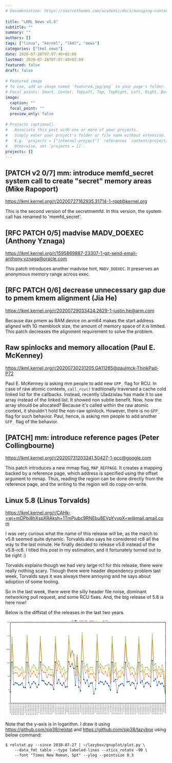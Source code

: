 ```yaml
---
# Documentation: https://sourcethemes.com/academic/docs/managing-content/

title: "LKML News v5.8"
subtitle: ""
summary: ""
authors: []
tags: ["linux", "kernel", "lkml", "news"]
categories: ["lkml news"]
date: 2020-07-28T07:07:40+02:00
lastmod: 2020-07-28T07:07:40+02:00
featured: false
draft: false

# Featured image
# To use, add an image named `featured.jpg/png` to your page's folder.
# Focal points: Smart, Center, TopLeft, Top, TopRight, Left, Right, BottomLeft, Bottom, BottomRight.
image:
  caption: ""
  focal_point: ""
  preview_only: false

# Projects (optional).
#   Associate this post with one or more of your projects.
#   Simply enter your project's folder or file name without extension.
#   E.g. `projects = ["internal-project"]` references `content/project/deep-learning/index.md`.
#   Otherwise, set `projects = []`.
projects: []
---
```


[PATCH v2 0/7] mm: introduce memfd_secret system call to create "secret" memory areas (Mike Rapoport)
-----------------------------------------------------------------------------------------------------

https://lkml.kernel.org/r/20200727162935.31714-1-rppt@kernel.org

This is the second version of the secretmemfd.  In this version, the system
call has renamed to 'memfd_secret'.


[RFC PATCH 0/5] madvise MADV_DOEXEC (Anthony Yznaga)
----------------------------------------------------

https://lkml.kernel.org/r/1595869887-23307-1-git-send-email-anthony.yznaga@oracle.com

This patch introduces another madvise hint, ``MADV_DOEXEC``.  It preserves an
anonymous memory range across exec.


[RFC PATCH 0/6] decrease unnecessary gap due to pmem kmem alignment (Jia He)
----------------------------------------------------------------------------

https://lkml.kernel.org/r/20200729033424.2629-1-justin.he@arm.com

Because dax pmem as RAM device on arm64 makes the start address aligned with 1G
memblock size, the amount of memory space of it is limited.  This patch
decreases the alignment requirement to solve the problem.


Raw spinlocks and memory allocation (Paul E. McKenney)
------------------------------------------------------

https://lkml.kernel.org/r/20200730231205.GA11265@paulmck-ThinkPad-P72

Paul E. McKenney is asking mm people to add new ``GFP_`` flag for RCU.  In case
of raw atomic contexts, ``call_rcu()`` traditionally traversed a cache cold
linked list for the callbacks.  Instead, recently Uladzislau has made it to use
array instead of the linked list.  It showed non subtle benefit.  Now, how the
array should be allocated?  Because it's called within the raw atomic context,
it shouldn't hold the non-raw spinlock.  However, there is no ``GFP_`` flag for
such behavior.  Paul, hence, is asking mm people to add another ``GFP_`` flag
of the behavior.

[PATCH] mm: introduce reference pages (Peter Collingbourne)
-----------------------------------------------------------

https://lkml.kernel.org/r/20200731203241.50427-1-pcc@google.com

This patch introduces a new mmap flag, ``MAP_REFPAGE``.  It creates a mapping
backed by a reference page, which address is specified using the offset
argument to mmap.  Thus, reading the region can be done directly from the
reference page, and the writing to the region will do copy-on-write.

Linux 5.8 (Linus Torvalds)
--------------------------

https://lkml.kernel.org/r/CAHk-=wj+mDPbj8hXspXRAksh+1TmPjubc9RNEbu8EVpYyypX=w@mail.gmail.com

I was very curious what the name of this release will be, as the march to v5.8
seemed quite dynamic.  Torvalds also says he considered rc8 all the way to the
last minute.  He finally decided to release v5.8 instead of the v5.8-rc8.  I
titled this post in my estimation, and it fortunately turned out to be right :)

Torvalds explains though we had very large rc1 for this release, there were
really nothing scary.  Though there were header dependency problem last week,
Torvalds says it was always there annoying and he says about adoption of some
tooling.

So in the last week, there were the silly header file noise, dominant
networking pull request, and some RCU fixes.  And, the big release of 5.8 is
here now!

Below is the diffstat of the releases in the last two years.

![Kernel release stat](/img/kernel_release_stat/v4.18..v5.8.png)

Note that the y-axis is in logarithm.  I draw it using
https://github.com/sjp38/relstat and https://github.com/sjp38/lazybox using
below command:

    $ relstat.py --since 2018-07-27 | ~/lazybox/gnuplot/plot.py \
	    --data_fmt table --type labeled-lines --xtics_rotate -90 \
	    --font "Times New Roman, 5pt" --ylog --pointsize 0.3
